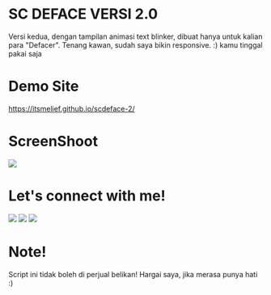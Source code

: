 # SC DEFACE VERSI 2.0
Versi kedua, dengan tampilan animasi text blinker, dibuat hanya untuk kalian para "Defacer". Tenang kawan, sudah saya bikin responsive.
 :) kamu tinggal pakai saja

# Demo Site
<a href="https://itsmelief.github.io/scdeface-1/">https://itsmelief.github.io/scdeface-2/</a>

# ScreenShoot
 <img src="https://c.top4top.io/p_19433256e1.png">
 
# Let's connect with me!
<p>
    <a href="https://itsmelief.my.id" target="_blank"><img src="https://img.shields.io/badge/Website-https://itsmelief.my.id-blue?" /></a>
    <a href="https://facebook.com/heyy.liff.56" target="_blank"><img src="https://img.shields.io/badge/Facebook-heyy.liff.56-blue" /></a>
    <a href="https://wa.me/6282113345886?text=Halo+Bang+Lief" target="_blank"><img src="https://img.shields.io/badge/Whatsapp-@itsmelief-blue" /></a>
</p>

# Note!
Script ini tidak boleh di perjual belikan!
Hargai saya, jika merasa punya hati :)
